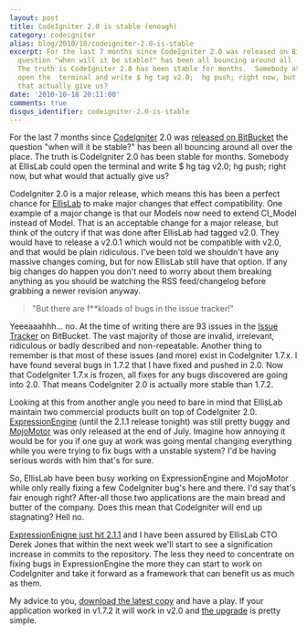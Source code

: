 ```yaml
---
layout: post
title: CodeIgniter 2.0 is stable (enough)
category: codeigniter
alias: blog/2010/10/codeigniter-2.0-is-stable
excerpt: For the last 7 months since CodeIgniter 2.0 was released on BitBucket  the
  question "when will it be stable?" has been all bouncing around all  over the place.
  The truth is CodeIgniter 2.0 has been stable for months.  Somebody at EllisLab could
  open the  terminal and write $ hg tag v2.0;  hg push; right now, but what would
  that actually give us?
date: '2010-10-18 20:11:00'
comments: true
disqus_identifier: codeigniter-2.0-is-stable
---
```


For the last 7 months since [CodeIgniter](http://codeigniter.com/) 2.0 was [released on BitBucket](http://codeigniter.com/news/ellislab_moves_to_mercurial_assembla_bitbucket_codeigniter_2.0_baking/) the question "when will it be stable?" has been all bouncing around all over the place. The truth is CodeIgniter 2.0 has been stable for months. Somebody at EllisLab could open the terminal and write $ hg tag v2.0; hg push; right now, but what would that actually give us?

CodeIgniter 2.0 is a major release, which means this has been a perfect chance for [EllisLab](http://ellislab.com/) to make major changes that effect compatibility. One example of a major change is that our Models now need to extend CI\_Model instead of Model. That is an acceptable change for a major release, but think of the outcry if that was done after EllisLab had tagged v2.0. They would have to release a v2.0.1 which would not be compatible with v2.0, and that would be plain ridiculous. I've been told we shouldn't have any massive changes coming, but for now EllisLab still have that option. If any big changes do happen you don't need to worry about them breaking anything as you should be watching the RSS feed/changelog before grabbing a newer revision anyway.

> "But there are f\*\*kloads of bugs in the issue tracker!"

Yeeeaaahhh... no. At the time of writing there are 93 issues in the [Issue Tracker](http://bitbucket.org/ellislab/codeigniter/issues) on BitBucket. The vast majority of those are invalid, irrelevant, ridiculous or badly described and non-repeatable. Another thing to remember is that most of these issues (and more) exist in CodeIgniter 1.7.x. I have found several bugs in 1.7.2 that I have fixed and pushed in 2.0. Now that CodeIgniter 1.7.x is frozen, all fixes for any bugs discovered are going into 2.0. That means CodeIgniter 2.0 is actually more stable than 1.7.2.

Looking at this from another angle you need to bare in mind that EllisLab maintain two commercial products built on top of CodeIgniter 2.0. [ExpressionEngine](http://expressionengine.com/) (until the 2.1.1 release tonight) was still pretty buggy and [MojoMotor](http://mojomotor.com/) was only released at the end of July. Imagine how annoying it would be for you if one guy at work was going mental changing everything while you were trying to fix bugs with a unstable system? I'd be having serious words with him that's for sure.

So, EllisLab have been busy working on ExpressionEngine and MojoMotor while only really fixing a few CodeIgniter bug's here and there. I'd say that's fair enough right? After-all those two applications are the main bread and butter of the company. Does this mean that CodeIgniter will end up stagnating? Hell no.

[ExpressionEnigne just hit 2.1.1](http://expressionengine.com/blog/entry/expressionengine_2.1.1_released/) and I have been assured by EllisLab CTO Derek Jones that within the next week we'll start to see a signification increase in commits to the repository. The less they need to concentrate on fixing bugs in ExpressionEngine the more they can start to work on CodeIgniter and take it forward as a framework that can benefit us as much as them.

My advice to you, [download the latest copy](http://bitbucket.org/ellislab/codeigniter/get/tip.zip) and have a play. If your application worked in v1.7.2 it will work in v2.0 and [the upgrade](/blog/2010/05/upgrading-to-codeigniter-2.0) is pretty simple.

